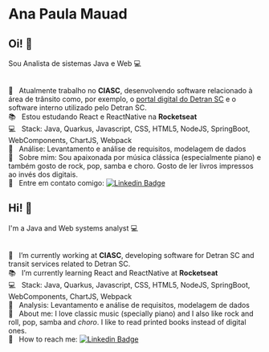 # Ana Paula Mauad

## Oi! :raising_hand:

Sou Analista de sistemas Java e Web :computer:

<br/> :construction_worker: &nbsp; Atualmente trabalho no **CIASC**, desenvolvendo software relacionado à área de trânsito como, por exemplo, o [portal digital do Detran SC](https://servicos.detran.sc.gov.br/login) e o software interno utilizado pelo Detran SC.
<br/> :books: &nbsp; Estou estudando React e ReactNative na **Rocketseat**
<br/> :computer: &nbsp; Stack: Java, Quarkus, Javascript, CSS, HTML5, NodeJS, SpringBoot, WebComponents, ChartJS, Webpack
<br/> :art: &nbsp; Análise: Levantamento e análise de requisitos, modelagem de dados
<br/> :speech_balloon: &nbsp; Sobre mim: Sou apaixonada por música clássica (especialmente piano) e também gosto de rock, pop, samba e choro. Gosto de ler livros impressos ao invés dos digitais.
<br/> :loudspeaker: &nbsp; Entre em contato comigo: [![Linkedin Badge](https://img.shields.io/badge/--blue?style=flat-square&logo=Linkedin&logoColor=white&link=https://www.linkedin.com/in/anapaulamauad/)](https://www.linkedin.com/in/anapaulamauad/)



## Hi! :raising_hand:

I'm a Java and Web systems analyst :computer:

<br/> :construction_worker: &nbsp; I’m currently working at **CIASC**, developing software for Detran SC and transit services related to Detran SC.
<br/> :books: &nbsp; I’m currently learning React and ReactNative at **Rocketseat**
<br/> :computer: &nbsp; Stack: Java, Quarkus, Javascript, CSS, HTML5, NodeJS, SpringBoot, WebComponents, ChartJS, Webpack
<br/> :art: &nbsp; Analysis: Levantamento e análise de requisitos, modelagem de dados
<br/> :speech_balloon: &nbsp; About me: I love classic music (specially piano) and I also like rock and roll, pop, samba and *choro*. I like to read printed books instead of digital ones.
<br/> :loudspeaker: &nbsp; How to reach me: [![Linkedin Badge](https://img.shields.io/badge/--blue?style=flat-square&logo=Linkedin&logoColor=white&link=https://www.linkedin.com/in/anapaulamauad/)](https://www.linkedin.com/in/anapaulamauad/)

<!--

### O que deve ter no seu README?

- Uma breve apresentação sobre você
- Seus contatos. (Email, LinkedIn, Blog...)
- Aonde você trabalha atualmente
- O que você está estudando
- Em que você procura colaborar
- Com o que você pode ajudar quem estiver precisando
- Como entrar com contato com você


Here are some ideas to get you started:

- 🔭 I’m currently working on ...
- 🌱 I’m currently learning ...
- 👯 I’m looking to collaborate on ...
- 🤔 I’m looking for help with ...
- 💬 Ask me about ...
- 📫 How to reach me: ...
- 😄 Pronouns: ...
- ⚡ Fun fact: ...

Exemplo da RocketSeat:
<img width="auto" src="https://github.com/tgmarinho/tgmarinho/blob/master/banner.png">

## Olá pessoal 👋
Sou apaixonado por resolver problemas utilizando a programação.
Sou um FullStack Developer :computer:

 :rocket:  &nbsp; Estou trabalhando na **Rocketseat**
 <br/> :purple_heart: &nbsp; Buscando colaborar com projetos em Front-end usando React
 <br/> :blush: &nbsp; Posso te ajudar com CSS Grid Layout e Flexbox
 <br/> :computer: &nbsp; Minha stack: ReactJS, Node.js, React Native & Typescript
 <br/> 💬  &nbsp; Sobre mim: Curto tecnologias, games CS:GO, LoL e seriados no Netflix
 <br/> :email: &nbsp; Entre em contato comigo: [![Linkedin Badge](https://img.shields.io/badge/-UserName-blue?style=flat-square&logo=Linkedin&logoColor=white&link=https://www.linkedin.com/in/username/)](https://www.linkedin.com/in/username/) 
| 
[![Gmail Badge](https://img.shields.io/badge/-tgmarinho@gmail.com-c14438?style=flat-square&logo=Gmail&logoColor=white&link=mailto:email@gmail.com)](mailto:email@gmail.com)

-->
